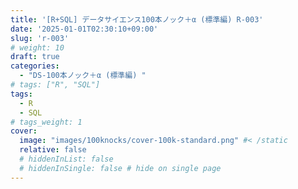 ```yaml
---
title: '[R+SQL] データサイエンス100本ノック＋α (標準編) R-003'
date: '2025-01-01T02:30:10+09:00'
slug: 'r-003'
# weight: 10
draft: true
categories: 
  - "DS-100本ノック＋α (標準編) "
# tags: ["R", "SQL"]
tags: 
  - R
  - SQL
# tags_weight: 1
cover:
  image: "images/100knocks/cover-100k-standard.png" #< /static
  relative: false
  # hiddenInList: false
  # hiddenInSingle: false # hide on single page
---
```

